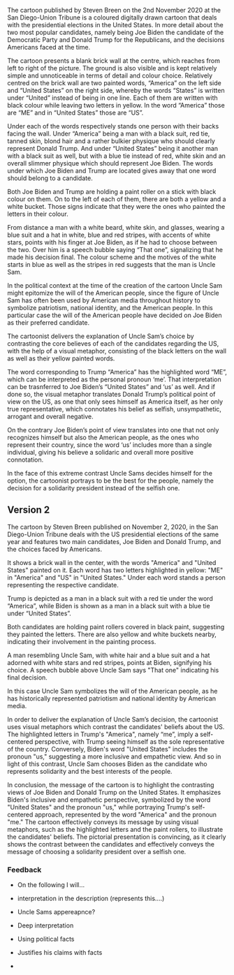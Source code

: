 

The cartoon published by Steven Breen on the 2nd November 2020 at the San Diego-Union Tribune is a coloured digitally drawn cartoon that deals with the presidential elections in the United States. In more detail about the two most popular candidates, namely being Joe Biden the candidate of the Democratic Party and Donald Trump for the Republicans, and the decisions Americans faced at the time.

The cartoon presents a blank brick wall at the centre, which reaches from left to right of the picture. The ground is also visible and is kept relatively simple and unnoticeable in terms of detail and colour choice. Relatively centred on the brick wall are two painted words, “America” on the left side and “United States” on the right side, whereby the words “States” is written under “United” instead of being in one line.  Each of them are written with black colour while leaving two letters in yellow. In the word “America” those are “ME” and in “United States” those are “US”. 

Under each of the words respectively stands one person with their backs facing the wall. Under “America” being a man with a black suit, red tie, tanned skin, blond hair and a rather bulkier physique who should clearly represent Donald Trump.
And under “United States” being it another man with a black suit as well, but with a blue tie instead of red, white skin and an overall slimmer physique which should represent Joe Biden. 
The words under which Joe Biden and Trump are located gives away that one word should belong to a candidate.

Both Joe Biden and Trump are holding a paint roller on a stick with black colour on them. On to the left of each of them, there are both a yellow and a white bucket. Those signs indicate that they were the ones who painted the letters in their colour. 

From distance a man with a white beard, white skin, and glasses, wearing a blue suit and a hat in white, blue and red stripes, with accents of white stars, points with his finger at Joe Biden, as if he had to choose between the two. Over him is a speech bubble saying “That one”, signalizing that he made his decision final. The colour scheme and the motives of the white starts in blue as well as the stripes in red suggests that the man is Uncle Sam. 

In the political context at the time of the creation of the cartoon Uncle Sam might epitomize the will of the American people, since the figure of Uncle Sam has often been used by American media throughout history to symbolize patriotism, national identity, and the American people. In this particular case the will of the American people have decided on Joe Biden as their preferred candidate.   

The cartoonist delivers the explanation of Uncle Sam’s choice by contrasting the core believes of each of the candidates regarding the US, with the help of a visual metaphor, consisting of the black letters on the wall as well as their yellow painted words. 

The word corresponding to Trump “America” has the highlighted word “ME”, which can be interpreted as the personal pronoun ‘me’. That interpretation can be trasnferred to Joe Biden’s “United States” and ‘us’ as well. And if done so, the visual metaphor translates Donald Trump’s political point of view on the US, as one that only sees himself as America itself, as her only true representative, which connotates his belief as selfish, unsympathetic, arrogant and overall negative.

On the contrary Joe Biden’s point of view translates into one that not only recognizes himself but also the American people, as the ones who represent their country, since the word ‘us’ includes more than a single individual, giving his believe a solidaric and overall more positive connotation.

In the face of this extreme contrast Uncle Sams decides himself for the option, the cartoonist portrays to be the best for the people, namely the decision for a solidarity president instead of the selfish one. 


## Version 2

The cartoon by Steven Breen published on November 2, 2020, in the San Diego-Union Tribune deals with the US presidential elections of the same year and features two main candidates, Joe Biden and Donald Trump, and the choices faced by Americans. 

It shows a brick wall in the center, with the words "America" and "United States" painted on it. Each word has two letters highlighted in yellow: "ME" in "America" and "US" in "United States." Under each word stands a person representing the respective candidate.

Trump is depicted as a man in a black suit with a red tie under the word “America”, while Biden is shown as a man in a black suit with a blue tie under “United States”.

Both candidates are holding paint rollers covered in black paint, suggesting they painted the letters. There are also yellow and white buckets nearby, indicating their involvement in the painting process. 

A man resembling Uncle Sam, with white hair and a blue suit and a hat adorned with white stars and red stripes, points at Biden, signifying his choice. A speech bubble above Uncle Sam says "That one" indicating his final decision. 

In this case Uncle Sam symbolizes the will of the American people, as he has historically represented patriotism and national identity by American media.

In order to deliver the explanation of Uncle Sam’s decision, the cartoonist uses visual metaphors which contrast the candidates' beliefs about the US. 
The highlighted letters in Trump's "America", namely “me”, imply a self-centered perspective, with Trump seeing himself as the sole representative of the country. 
Conversely, Biden's word "United States" includes the pronoun "us," suggesting a more inclusive and empathetic view.
And so in light of this contrast, Uncle Sam chooses Biden as the candidate who represents solidarity and the best interests of the people.

In conclusion, the message of the cartoon is to highlight the contrasting views of Joe Biden and Donald Trump on the United States. It emphasizes Biden's inclusive and empathetic perspective, symbolized by the word "United States" and the pronoun "us," while portraying Trump's self-centered approach, represented by the word "America" and the pronoun "me." 
The cartoon effectively conveys its message by using visual metaphors, such as the highlighted letters and the paint rollers, to illustrate the candidates' beliefs. 
The pictorial presentation is convincing, as it clearly shows the contrast between the candidates and effectively conveys the message of choosing a solidarity president over a selfish one.


### Feedback

- On the following I will…
- interpretation in the description (represents this….)
- Uncle Sams appereapnce?

- Deep interpretation
- Using political facts 

- Justifies his claims with facts 

- 